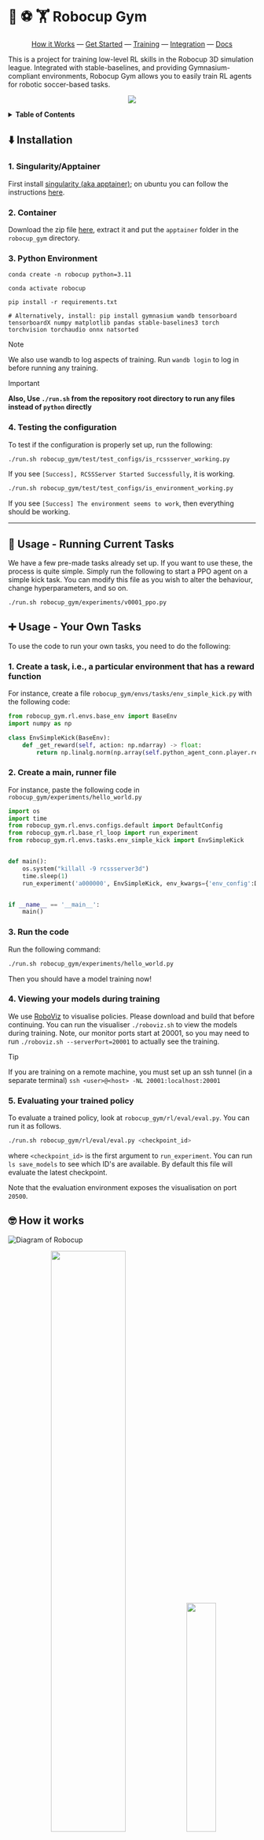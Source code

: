 # 🤖 ⚽ 🏋️ Robocup Gym
<p align="center">
<a href="#how-it-works">How it Works</a> &mdash; <a href="#tl-dr">Get Started</a> &mdash; <a href="#how-to-use-it">Training</a> &mdash; <a href="#how-to-integrate-a-model-into-the-c-codebase-for-use-in-a-game">Integration</a>  &mdash; <a href="#docs">Docs</a> 
</p>

This is a project for training low-level RL skills in the Robocup 3D simulation league. Integrated with stable-baselines, and providing Gymnasium-compliant environments, Robocup Gym allows you to easily train RL agents for robotic soccer-based tasks.

<p align="center">
<img src="images/robo2.gif">
</p>

<details><summary><strong>Table of Contents</strong></summary>

- [🤖 ⚽ 🏋️ Robocup Gym](#--️-robocup-gym)
  - [⬇️ Installation](#️-installation)
    - [1. Singularity/Apptainer](#1-singularityapptainer)
    - [2. Container](#2-container)
    - [3. Python Environment](#3-python-environment)
    - [4. Testing the configuration](#4-testing-the-configuration)
  - [📜 Usage - Running Current Tasks](#-usage---running-current-tasks)
  - [➕ Usage - Your Own Tasks](#-usage---your-own-tasks)
    - [1. Create a task, i.e., a particular environment that has a reward function](#1-create-a-task-ie-a-particular-environment-that-has-a-reward-function)
    - [2. Create a main, runner file](#2-create-a-main-runner-file)
    - [3. Run the code](#3-run-the-code)
    - [4. Viewing your models during training](#4-viewing-your-models-during-training)
    - [5. Evaluating your trained policy](#5-evaluating-your-trained-policy)
  - [🤓 How it works](#-how-it-works)
    - [BaseEnv](#baseenv)
    - [DirectServerConnection](#directserverconnection)
    - [RCSSServer3D](#rcssserver3d)
    - [BaseRLLoop](#baserlloop)
  - [📖 Docs](#-docs)
    - [robocup\_gym/envs/base\_env.py](#robocup_gymenvsbase_envpy)
    - [robocup\_gym/envs/configs/env\_config.py](#robocup_gymenvsconfigsenv_configpy)
    - [robocup\_gym/infra/player.py](#robocup_gyminfraplayerpy)
    - [robocup\_gym/infra/raw/direct\_server\_connection.py](#robocup_gyminfrarawdirect_server_connectionpy)
  - [🔎 Tips And Tricks](#-tips-and-tricks)
  - [📚 Other Projects Used \& Inspiration](#-other-projects-used--inspiration)
  - [👷 Contribution](#-contribution)
  - [📜 Citation](#-citation)

</details>

## ⬇️ Installation

### 1. Singularity/Apptainer
First install [singularity (aka apptainer)](https://apptainer.org); on ubuntu you can follow the instructions [here](https://apptainer.org/docs/admin/main/installation.html#install-debian-packages).

### 2. Container
Download the zip file [here](https://lamp.ms.wits.ac.za/robocup_gym/apptainer.tgz), extract it and put the `apptainer` folder in the `robocup_gym` directory.

### 3. Python Environment
```
conda create -n robocup python=3.11 

conda activate robocup

pip install -r requirements.txt

# Alternatively, install: pip install gymnasium wandb tensorboard tensorboardX numpy matplotlib pandas stable-baselines3 torch torchvision torchaudio onnx natsorted
```

> [!NOTE] 
> We also use wandb to log aspects of training. Run `wandb login` to log in before running any training.

> [!IMPORTANT]  
> **Also, Use `./run.sh` from the repository root directory to run any files instead of `python` directly**


### 4. Testing the configuration
To test if the configuration is properly set up, run the following:

```bash
./run.sh robocup_gym/test/test_configs/is_rcssserver_working.py
```
If you see `[Success], RCSSServer Started Successfully`, it is working.

```bash
./run.sh robocup_gym/test/test_configs/is_environment_working.py
```
If you see `[Success] The environment seems to work`, then everything should be working.


-----

## 📜 Usage - Running Current Tasks
We have a few pre-made tasks already set up. If you want to use these, the process is quite simple.
Simply run the following to start a PPO agent on a simple kick task. You can modify this file as you wish to alter the behaviour, change hyperparameters, and so on.

```bash
./run.sh robocup_gym/experiments/v0001_ppo.py
```

## ➕ Usage - Your Own Tasks
To use the code to run your own tasks, you need to do the following:
### 1. Create a task, i.e., a particular environment that has a reward function
For instance, create a file `robocup_gym/envs/tasks/env_simple_kick.py` with the following code:
```python
from robocup_gym.rl.envs.base_env import BaseEnv
import numpy as np

class EnvSimpleKick(BaseEnv):
    def _get_reward(self, action: np.ndarray) -> float:
        return np.linalg.norm(np.array(self.python_agent_conn.player.real_ball_pos) - np.array(self.env_config.ball_start_pos))
```
### 2. Create a main, runner file
For instance, paste the following code in `robocup_gym/experiments/hello_world.py`
```python
import os
import time
from robocup_gym.rl.envs.configs.default import DefaultConfig
from robocup_gym.rl.base_rl_loop import run_experiment
from robocup_gym.rl.envs.tasks.env_simple_kick import EnvSimpleKick


def main():
    os.system("killall -9 rcssserver3d")
    time.sleep(1)
    run_experiment('a000000', EnvSimpleKick, env_kwargs={'env_config':DefaultConfig})


if __name__ == '__main__':
    main()

```

### 3. Run the code
Run the following command:
```bash
./run.sh robocup_gym/experiments/hello_world.py
```

Then you should have a model training now!

### 4. Viewing your models during training
We use [RoboViz](https://github.com/magmaOffenburg/RoboViz) to visualise policies. Please download and build that before continuing.
You can run the visualiser `./roboviz.sh` to view the models during training. Note, our monitor ports start at 20001, so you may need to run `./roboviz.sh --serverPort=20001` to actually see the training.

> [!TIP]
> If you are training on a remote machine, you must set up an ssh tunnel (in a separate terminal)
>  `ssh <user>@<host> -NL 20001:localhost:20001`

### 5. Evaluating your trained policy
To evaluate a trained policy, look at `robocup_gym/rl/eval/eval.py`. You can run it as follows.

```bash
./run.sh robocup_gym/rl/eval/eval.py <checkpoint_id>
```

where `<checkpoint_id>` is the first argument to `run_experiment`. You can run `ls save_models` to see which ID's are available. By default this file will evaluate the latest checkpoint.

Note that the evaluation environment exposes the visualisation on port `20500`.


## 🤓 How it works
![Diagram of Robocup](images/robocup_small.png)



<div align="center">
<img width="55%" src="images/init_5.png"> <img width="34.5%" src="images/proc_6.png">
</div>


<details><summary>Lots more details here if you are interested!</summary>

### BaseEnv
`robocup_gym/envs/base_env.py`

This is what the Python RL agent (e.g. Stable Baselines PPO) interacts with, and it follows the [gymnasium specification](https://gymnasium.farama.org). This class also starts the `rcssserver3d` binary.

### DirectServerConnection
`robocup_gym/infra/raw/direct_server_connection.py`

This is the primary method of interacting with the server, exposed in several methods, such as `send_message`, and `receive_message`.
This class also has a `Player` member, which can be used to obtain several different informative features about the agent, such as its joint positions, etc. This information can be useful in calculating a reward.

### RCSSServer3D
This is the standard server that sends and receives messages. We put it in sync mode, meaning that it blocks until it receives a message from the agent.

### BaseRLLoop
`robocup_gym/rl/base_rl_loop.py`

This file provides an easy-to-use runner, that creates the environment, sets up logging and SB3, and runs the code.
</details>


----

## 📖 Docs

<details><summary>

Docs here, or click <a href="https://michaelbeukman.com/code/robocupgym">here</a>

</summary>


The following classes/files are the most important ones. You would not need to change these at all to just use the library, but knowing how they work is important to understand how to use the library.

### robocup_gym/envs/base_env.py
This is the main Environment class that all tasks must inherit from. It follows the [standard gymnasium API](https://gymnasium.farama.org/). It also starts the RCSSServer3D processes upon construction.
### robocup_gym/envs/configs/env_config.py
This is the way you configure the environment. This class, for instance, contains defines aspects such as:
- The observation space; i.e., what information the agent can see.
- The action space; i.e., what joints the agent can alter, and what form the actions take.
- The initial position of the ball and the agent.
- Several other options, such as the number of steps per episode, how many frames should be stacked, and whether observations should be normalised.


We have provided a default configuration in `robocup_gym/envs/configs/default.py`. Generally, we recommend doing the following in an experiment:
```python
from robocup_gym.rl.envs.configs.default import create_good_minimal_config

conf = create_good_minimal_config(timesteps=40, clip_value=1, norm_mode='min_max_analytic', noise_a=0.0, noise_o=0.0)

# Can make any additional changes here
conf.options.max_number_of_timesteps = 50
# etc.

run_experiment('<ID>', <ENV>, env_kwargs={'env_config':conf})
```

### robocup_gym/infra/player.py
This class contains information about the agent, such as its joint positions, etc. This information can be useful in calculating an appropriate reward. In an environment class, one can access it using as follows:
```python
player: Player = self.python_agent_conn.player
# Now we can access properties such as player.rightShoulderYaw, etc.
```
See the class for more information about which fields are accessible.
### robocup_gym/infra/raw/direct_server_connection.py
This class is the main interface between the Python code and the server.



</details>

## 🔎 Tips And Tricks
<details><summary> To actually get good RL behaviour:

I would suggest using a config similar to the one in  `robocup_gym/experiments/v0001_ppo.py` (click to show).

</summary>



```python
import fire
from stable_baselines3 import PPO
from stable_baselines3.common.vec_env import SubprocVecEnv
from robocup_gym.rl.envs.tasks.arm_up import EnvArmUp
from robocup_gym.rl.envs.tasks.benchmark.simple_kick import EnvSimpleKick
from robocup_gym.rl.envs.tasks.benchmark.velocity_kick import KickVelocityReward
from robocup_gym.infra.utils import do_all_seeding, killall
from robocup_gym.rl.envs.configs.default import create_good_minimal_config
from robocup_gym.rl.base_rl_loop import run_experiment


def main(
    agent_type: int = 0,
    seed: int = 0,
    env_name="SimpleKick",
    timesteps: int = 40,
    # How long to train for
    n_env_steps_total: int = 5_000_000,
    # PPO Environment hyperparameters; these work reasonably well on a 128 core machine
    n_env_procs: int = 16,
    batch_size: int = 128,
    n_steps: int = 64,
    gamma: float = 0.99,
    gae_lambda: float = 0.95,
    n_epochs: int = 10,
    ent_coef: float = 0.0,
    lr: float = 1e-4,
    net_depth: int = 2,
    net_width: int = 256,
    use_sde: bool = True,
    clip_value: float = 1,
    # How to normalise the observations; this one works decently well.
    norm_mode="min_max_analytic",
    # How long to wait after termination but before computing the reward (e.g., for the ball to stop moving)
    wait_steps: int = 20,
    # How long to wait before starting the environment; using 128 cores, 20 or so seconds is good.
    sleep_time_after_starts: int = 20,
    # An extra string to add to the experiment name
    extra: str = "A",
    # Action and observation noise
    noise_a: float = 0.0,
    noise_o: float = 0.0,
):
    # Kill all possibly running rcssserver3d processes, and seed numpy/torch.
    killall()
    do_all_seeding(seed)

    # Create the env config
    conf = create_good_minimal_config(timesteps, clip_value, norm_mode, noise_a, noise_o)

    # Experiment name
    s = f"t{agent_type}_lr{lr}_env{env_name}_{clip_value}_{norm_mode}_ts{timesteps}_ws{wait_steps}_ec{ent_coef}_sd{use_sde}_ns{n_steps}_np{n_env_procs}"
    SSS = "v0002_ppo"
    group_name = f"{SSS}_{s}"
    name = f"{SSS}_s{seed}_{extra}_{s}"

    env_classes = {
        "SimpleKick": EnvSimpleKick,
        "ArmUp": EnvArmUp,
        "VelocityKick": KickVelocityReward,
    }
    assert env_name in env_classes, f"Unknown env_name: {env_name}, expected one of {env_classes.keys()}"
    env_cls = env_classes[env_name]

    env_kwargs = {
        "env_config": conf,
        "sleep_time_after_proc_starts": sleep_time_after_starts,
        "wait_steps": wait_steps,
        "agent_type": agent_type,
    }
    agent_kwargs=dict(
        batch_size=batch_size,
        n_steps=n_steps,
        gamma=gamma,
        gae_lambda=gae_lambda,
        n_epochs=n_epochs,
        ent_coef=ent_coef,
        learning_rate=lr,
        policy_kwargs=dict(net_arch=[net_width] * net_depth),
        use_sde=use_sde,
        clip_range_vf=1.0,
    ),
```

</details>



- Explanation
  - `GoodConfigVelocitiesOrientationBall` is the config that has:
    - Action Space = velocities
    - Observation Space = Most things, including (relative) ball pos and velocity, joint angles and velocities.
  - `sleep_time_after_proc_starts = 20` This should be relatively high, as if it is too low the environments will block each other when spawning. There is not really a disadvantage to making it large, except that the construction of the environments (which happens once) will be delayed.
  - `wait_steps = 20`: This is how long to wait after completing the episode (e.g. to see how far the ball moved). A low value of 20 works well with the kick environments that reward velocity. Note, 50 steps corresponds to 1 second.
  - `n_env_procs = 128`: How many environments to run in parallel. More is better, but requires more compute. Rule of thumb:
    - 128 procs use around 45GB of RAM.
    - 256 procs use around 90GB of RAM.
  - `n_steps = 64`. This is basically how many environment steps (per process) PPO does between learning updates. So, `n_steps * n_env_procs` is how many total steps are done before learning. Therefore, if you double `n_env_procs`, you should halve `n_steps` (and so on).

## 📚 Other Projects Used & Inspiration
- Some of the Python server parsing code and the Player class's structure is from [BahiaRT's Gym](https://bitbucket.org/bahiart3d/bahiart-gym/src/master/). This repository also provided inspiration for making our environment.
- Shoutout to the Magma Offenburg team for the great work in Robocup and RL.

## 👷 Contribution
We welcome community contributions.
To contribute, please first install everything as follows:
```
git clone https://github.com/MichaelBeukman/RobocupGym3D
cd RobocupGym3D
pip install -r requirements.txt
pre-commit install
```

Make the change and submit a PR!

## 📜 Citation
Developed by the [RAIL lab](https://raillab.org/) at the [University of the Witwatersrand](https://www.wits.ac.za), Johannesburg, South Africa.

If you use Robocup Gym in your project, please cite it as:

```bibtex
@misc{beukman2024RobocupCode,
  author={Beukman, Michael and Ingram, Branden and Nangue Tasse, Geraud and Rosman, Benjamin and Ranchod, Pravesh},
  title        = {RobocupGym: A challenging continuous control benchmark in Robocup},
  year         = {2024},
  url          = {https://github.com/Michael-Beukman/RobocupGym_Private},
  note         = {GitHub repository}
}


@article{beukman2024Robocup,
  title={RobocupGym: A challenging continuous control benchmark in Robocup},
  author={Beukman, Michael and Ingram, Branden and Nangue Tasse, Geraud and Rosman, Benjamin and Ranchod, Pravesh},
  booktitle={Arxiv},
  year={2024},
}
```